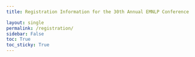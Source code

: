 ```yaml
---
title: Registration Information for the 30th Annual EMNLP Conference

layout: single
permalink: /registration/
sidebar: False
toc: True
toc_sticky: True
---
```


